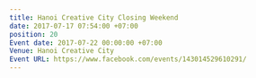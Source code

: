 ```yaml
---
title: Hanoi Creative City Closing Weekend
date: 2017-07-17 07:54:00 +07:00
position: 20
Event date: 2017-07-22 00:00:00 +07:00
Venue: Hanoi Creative City
Event URL: https://www.facebook.com/events/143014529610291/
---
```


